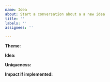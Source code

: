 ```yaml
---
name: Idea
about: Start a conversation about a a new idea
title: ''
labels: ''
assignees: ''

---
```


**Theme:**

**Idea:**

**Uniqueness:**

**Impact if implemented:**